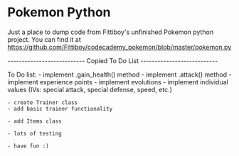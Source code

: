 # Pokemon Python
Just a place to dump code from Fittiboy's unfinished Pokemon python project. You can find it at https://github.com/Fittiboy/codecademy_pokemon/blob/master/pokemon.py

--------------------------- Copied To Do List ---------------------------

To Do list:
    - implement .gain_health() method
    - implement .attack() method
    - implement experience points
    - implement evolutions
    - implement individual values (IVs: special attack, special defense, speed, etc.)

    - create Trainer class
    - add basic trainer functionality
    
    - add Items class

    - lots of testing
    
    - have fun :)
